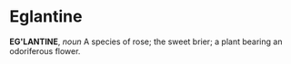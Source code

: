 # Eglantine

**EG'LANTINE**, _noun_ A species of rose; the sweet brier; a plant bearing an odoriferous flower.